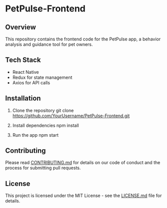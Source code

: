 # PetPulse-Frontend

## Overview
This repository contains the frontend code for the PetPulse app, a behavior analysis and guidance tool for pet owners.

## Tech Stack
- React Native
- Redux for state management
- Axios for API calls

## Installation
1. Clone the repository
git clone https://github.com/YourUsername/PetPulse-Frontend.git

2. Install dependencies
npm install

3. Run the app
npm start


## Contributing
Please read [CONTRIBUTING.md](CONTRIBUTING.md) for details on our code of conduct and the process for submitting pull requests.

## License
This project is licensed under the MIT License - see the [LICENSE.md](LICENSE.md) file for details.
